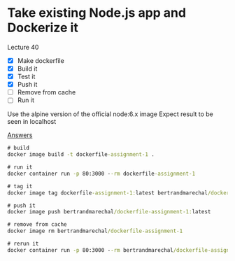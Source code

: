# Take existing Node.js app and Dockerize it

Lecture 40

- [x] Make dockerfile
- [x] Build it
- [x] Test it
- [x] Push it
- [ ] Remove from cache
- [ ] Run it

Use the alpine version of the official node:6.x image
Expect result to be seen in localhost

[Answers](https://www.udemy.com/docker-mastery/learn/v4/t/lecture/6806640?start=0)

```bat
# build
docker image build -t dockerfile-assignment-1 .

# run it
docker container run -p 80:3000 --rm dockerfile-assignment-1

# tag it
docker image tag dockerfile-assignment-1:latest bertrandmarechal/dockerfile-assignment-1:latest

# push it
docker image push bertrandmarechal/dockerfile-assignment-1:latest

# remove from cache
docker image rm bertrandmarechal/dockerfile-assignment-1

# rerun it
docker container run -p 80:3000 --rm bertrandmarechal/dockerfile-assignment-1
```
